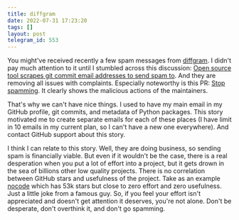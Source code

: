 ```yaml
---
title: diffgram
date: 2022-07-31 17:23:20
tags: []
layout: post
telegram_id: 553
---
```


You might've received recently a few spam messages from [diffgram](https://github.com/diffgram/diffgram). I didn't pay much attention to it until I stumbled across this discussion: [Open source tool scrapes git commit email addresses to send spam to](https://redd.it/wbdul9). And they are removing all issues with complaints. Especially noteworthy is this PR: [Stop spamming](https://github.com/diffgram/diffgram/pull/1007). It clearly shows the malicious actions of the maintainers.

That's why we can't have nice things. I used to have my main email in my GitHub profile, git commits, and metadata of Python packages. This story motivated me to create separate emails for each of these places (I have limit in 10 emails in my current plan, so I can't have a new one everywhere). And contact GitHub support about this story.

I think I can relate to this story. Well, they are doing business, so sending spam is financially viable. But even if it wouldn't be the case, there is a real desperation when you put a lot of effort into a project, but it gets drown in the sea of billions other low quality projects. There is no correlation between GitHub stars and usefulness of the project. Take as an example [nocode](https://github.com/kelseyhightower/nocode) which has 53k stars but close to zero effort and zero usefulness. Just a little joke from a famous guy. So, if you feel your effort isn't appreciated and doesn't get attention it deserves, you're not alone. Don't be desperate, don't overthink it, and don't go spamming.
